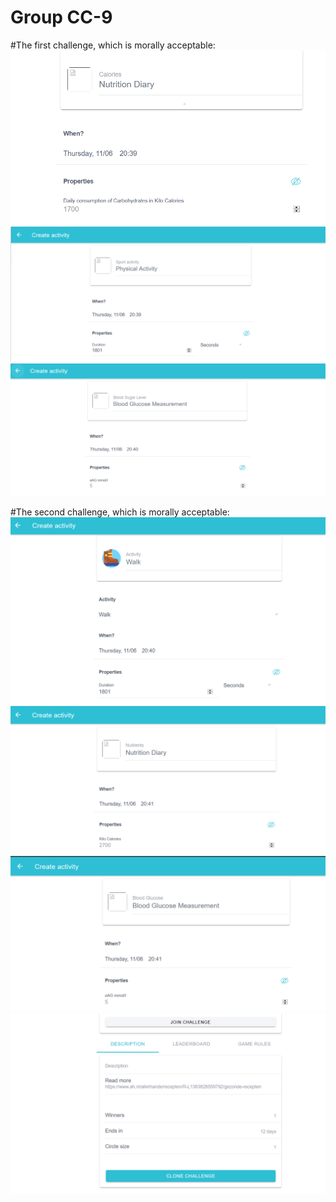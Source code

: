 # Group CC-9

#The first challenge, which is morally acceptable:
![Information about morally acceptable challenge 1](morally_acceptable.PNG?raw=true "Morally Acceptable")
![Information about morally acceptable challenge 1](morally_acceptable_2.PNG?raw=true "Morally Acceptable 2")
![Information about morally acceptable challenge 1](morally_acceptable_3.PNG?raw=true "Morally Acceptable 3")

#The second challenge, which is morally acceptable:
![Information about morally acceptable challenge 1](not_morally_acceptable.PNG?raw=true "Not Morally Acceptable")
![Information about morally acceptable challenge 1](not_morally_acceptable_2.PNG?raw=true "Not Morally Acceptable 2")
![Information about morally acceptable challenge 1](not_morally_acceptable_3.PNG?raw=true "Not Morally Acceptable 3")
![Information about morally acceptable challenge 1](not_morally_acceptable_4.PNG?raw=true "Not Morally Acceptable 4")

